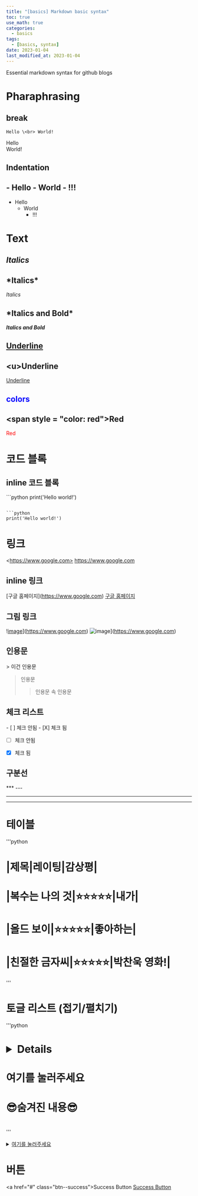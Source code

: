 ```yaml
---
title: "[basics] Markdown basic syntax"
toc: true
use_math: true
categories:
  - basics
tags:
  - [basics, syntax]
date: 2023-01-04
last_modified_at: 2023-01-04
---
```


Essential markdown syntax for github blogs


# Pharaphrasing

## break

```
Hello \<br> World!
```
Hello <br> World!

## Indentation

\- Hello
  \- World
    \- !!!
---
- Hello
  - World
    - !!!

# Text

## *Italics*

\*Italics*
---
*Italics*

\***Italics and Bold***
---
***Italics and Bold***

## <u>Underline</u>

\<u>Underline</u>
---
<u>Underline</u>

## <span style = "color: blue">colors</span>

\<span style = "color: red">Red</span>
---
<span style = "color: red">Red</span>


# 코드 블록

## inline 코드 블록

\```python
print('Hello world!')
```

```python
print('Hello world!')
```

# 링크

\<https://www.google.com>
<https://www.google.com>

## inline 링크

\[구글 홈페이지](https://www.google.com)
[구글 홈페이지](https://www.google.com)

## 그림 링크

\![image]('/assets/image/ds_lab.png')](https://www.google.com)
![image]('/assets/image/ds_lab.png')](https://www.google.com)


## 인용문

\> 이건 인용문
> 인용문
  >> 인용문 속 인용문

## 체크 리스트

\- [ ] 체크 안됨
\- [X] 체크 됨

- [ ] 체크 안됨
- [X] 체크 됨


## 구분선

\***
\---

***
---

# 테이블

'''python
# |**제목**|레이팅|감상평|
# |복수는 나의 것|⭐⭐⭐⭐⭐|내가|
# |올드 보이|⭐⭐⭐⭐⭐|좋아하는|
# |친절한 금자씨|⭐⭐⭐⭐⭐|박찬욱 영화!|
'''
# 토글 리스트 (접기/펼치기)

'''python
# <details>
# <summary>여기를 눌러주세요</summary>
# <div markdown="1">       

# 😎숨겨진 내용😎

# </div>
# </details>
'''

<details>
<summary><u>여기를 눌러주세요</u></summary>
<div markdown="1">       

😎숨겨진 내용😎

</div>
</details>

# 버튼

\<a href="#" class="btn--success">Success Button</a>
<a href="#" class="btn--success">Success Button</a>

